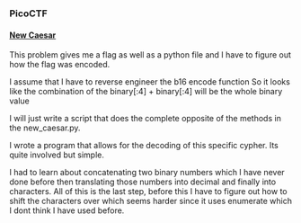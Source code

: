 ### PicoCTF
#### [New Caesar](https://play.picoctf.org/playlists/17?m=136)

This problem gives me a flag as well as a python file and I have to figure out how the flag was encoded.

I assume that I have to reverse engineer the b16 encode function
So it looks like the combination of the binary\[:4] + binary\[:4] will be the whole binary value

I will just write a script that does the complete opposite of the methods in the new_caesar.py.

I wrote a program that allows for the decoding of this specific cypher. Its quite involved but simple. 

I had to learn about concatenating two binary numbers which I have never done before then translating those numbers into decimal and finally into characters. All of this is the last step, before this I have to figure out how to shift the characters over which seems harder since it uses enumerate which I dont think I have used before.

